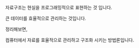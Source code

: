 
자료구조는 현실을 프로그래밍적으로 표현하는 것 입니다.

큰 데이터를 효율적으로 관리하는 것입니다.

정리해보면,

컴퓨터에서 자료를 효율적으로 관리하고 구조화 시키는 방법론입니다.